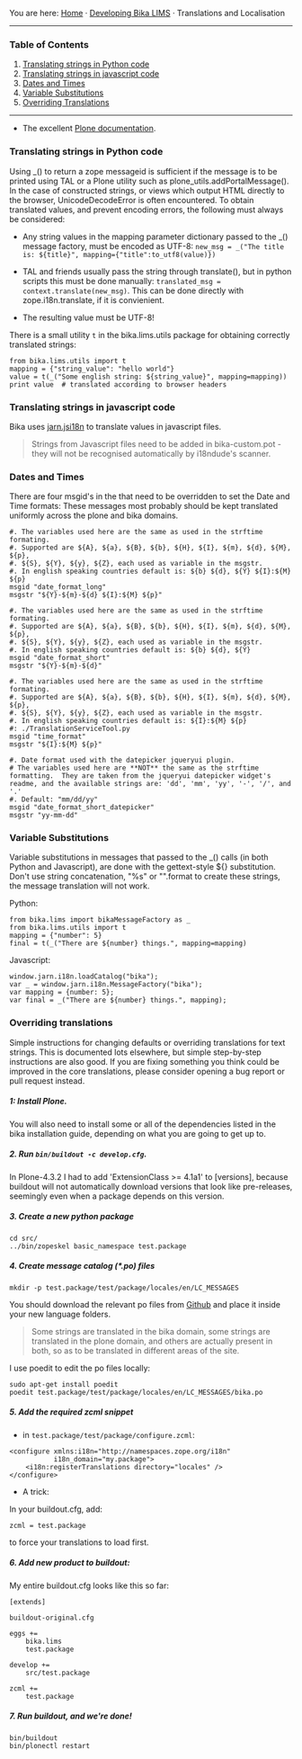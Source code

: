 You are here: [Home](https://github.com/bikalabs/Bika-LIMS/wiki) · [Developing Bika LIMS](https://github.com/bikalabs/Bika-LIMS/wiki/Developing-Bika-LIMS) · Translations and Localisation

***

### Table of Contents
1. [Translating strings in Python code](#translating-strings-in-python-code)
2. [Translating strings in javascript code](#translating-strings-in-javascript-code)
3. [Dates and Times](#dates-and-times)
4. [Variable Substitutions](#variable-substitutions)
5. [Overriding Translations](#overriding-translations)

***

- The excellent [Plone documentation](http://docs.plone.org/develop/plone/i18n/internationalisation.html).

### Translating strings in Python code

Using _() to return a zope messageid is sufficient if the message is to be printed using TAL or a Plone utility such as plone_utils.addPortalMessage().  In the case of constructed strings, or views which output HTML directly to the browser, UnicodeDecodeError is often encountered.  To obtain translated values, and prevent encoding errors, the following must always be considered:

- Any string values in the mapping parameter dictionary passed to the _() message factory, must be encoded as UTF-8: `new_msg = _("The title is: ${title}", mapping={"title":to_utf8(value)})`

- TAL and friends usually pass the string through translate(), but in python scripts this must be done manually: `translated_msg = context.translate(new_msg)`.  This can be done directly with zope.i18n.translate, if it is convienient.

- The resulting value must be UTF-8!

There is a small utility `t` in the bika.lims.utils package for obtaining correctly translated strings:

```
from bika.lims.utils import t
mapping = {"string_value": "hello world"}
value = t(_("Some english string: ${string_value}", mapping=mapping))
print value  # translated according to browser headers 
```

### Translating strings in javascript code

Bika uses [jarn.jsi18n](https://github.com/ggozad/jarn.jsi18n) to translate values in javascript files.

> Strings from Javascript files need to be added in bika-custom.pot - they will not be recognised automatically by i18ndude's scanner.

### Dates and Times

There are four msgid's in the that need to be overridden to set the Date and Time formats: These messages most probably should be kept translated uniformly across the plone and bika domains.

```
#. The variables used here are the same as used in the strftime formating.
#. Supported are ${A}, ${a}, ${B}, ${b}, ${H}, ${I}, ${m}, ${d}, ${M}, ${p},
#. ${S}, ${Y}, ${y}, ${Z}, each used as variable in the msgstr.
#. In english speaking countries default is: ${b} ${d}, ${Y} ${I}:${M} ${p}
msgid "date_format_long"
msgstr "${Y}-${m}-${d} ${I}:${M} ${p}"

#. The variables used here are the same as used in the strftime formating.
#. Supported are ${A}, ${a}, ${B}, ${b}, ${H}, ${I}, ${m}, ${d}, ${M}, ${p},
#. ${S}, ${Y}, ${y}, ${Z}, each used as variable in the msgstr.
#. In english speaking countries default is: ${b} ${d}, ${Y}
msgid "date_format_short"
msgstr "${Y}-${m}-${d}"

#. The variables used here are the same as used in the strftime formating.
#. Supported are ${A}, ${a}, ${B}, ${b}, ${H}, ${I}, ${m}, ${d}, ${M}, ${p},
#. ${S}, ${Y}, ${y}, ${Z}, each used as variable in the msgstr.
#. In english speaking countries default is: ${I}:${M} ${p}
#: ./TranslationServiceTool.py
msgid "time_format"
msgstr "${I}:${M} ${p}"

#. Date format used with the datepicker jqueryui plugin.
# The variables used here are **NOT** the same as the strftime formatting.  They are taken from the jqueryui datepicker widget's readme, and the available strings are: 'dd', 'mm', 'yy', '-', '/', and '.'
#. Default: "mm/dd/yy"
msgid "date_format_short_datepicker"
msgstr "yy-mm-dd"
```

### Variable Substitutions

Variable substitutions in messages that passed to the _() calls (in both Python and Javascript), are done with the gettext-style ${} substitution.  Don't use string concatenation, "%s" or "".format to create these strings, the message translation will not work.

Python:

    from bika.lims import bikaMessageFactory as _
    from bika.lims.utils import t
    mapping = {"number": 5}
    final = t(_("There are ${number} things.", mapping=mapping)

Javascript:

    window.jarn.i18n.loadCatalog("bika");
    var _ = window.jarn.i18n.MessageFactory("bika");   
    var mapping = {number: 5};
    var final = _("There are ${number} things.", mapping);

### Overriding translations

Simple instructions for changing defaults or overriding translations for text strings.  This is documented lots elsewhere, but simple step-by-step instructions are also good.  If you are fixing something you think could be improved in the core translations, please consider opening a bug report or pull request instead.

##### 1: Install Plone.

You will also need to install some or all of the dependencies listed in the bika installation guide, depending on what you are going to get up to.

##### 2. Run `bin/buildout -c develop.cfg`.

In Plone-4.3.2 I had to add 'ExtensionClass >= 4.1a1' to [versions], because buildout
will not automatically download versions that look like pre-releases, seemingly even
when a package depends on this version.

##### 3. Create a new python package

    cd src/
    ../bin/zopeskel basic_namespace test.package

##### 4. Create message catalog (*.po) files

    mkdir -p test.package/test/package/locales/en/LC_MESSAGES

You should download the relevant po files from [Github](https://github.com/bikalabs/Bika-LIMS/tree/master/bika/lims/locales) and place it inside your new language folders.

> Some strings are translated in the bika domain, some strings are translated in the plone domain, and others are actually present in both, so as to be translated in different areas of the site.

I use poedit to edit the po files locally:

    sudo apt-get install poedit
    poedit test.package/test/package/locales/en/LC_MESSAGES/bika.po

##### 5. Add the required zcml snippet

- in `test.package/test/package/configure.zcml`:

```
<configure xmlns:i18n="http://namespaces.zope.org/i18n"
           i18n_domain="my.package">
    <i18n:registerTranslations directory="locales" />
</configure>
```

- A trick:

In your buildout.cfg, add:

    zcml = test.package

to force your translations to load first.

##### 6. Add new product to buildout:

My entire buildout.cfg looks like this so far:

    [extends]

    buildout-original.cfg

    eggs +=
        bika.lims
        test.package

    develop +=
        src/test.package

    zcml += 
        test.package

##### 7. Run buildout, and we're done!

    bin/buildout
    bin/plonectl restart

